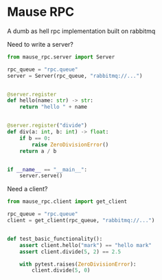 Mause RPC
=========

A dumb as hell rpc implementation built on rabbitmq

Need to write a server?

```py
from mause_rpc.server import Server

rpc_queue = "rpc.queue"
server = Server(rpc_queue, "rabbitmq://...")


@server.register
def hello(name: str) -> str:
    return "hello " + name


@server.register("divide")
def div(a: int, b: int) -> float:
    if b == 0:
        raise ZeroDivisionError()
    return a / b


if __name__ == "__main__":
    server.serve()
```

Need a client?

```py
from mause_rpc.client import get_client

rpc_queue = "rpc.queue"
client = get_client(rpc_queue, "rabbitmq://...")


def test_basic_functionality():
    assert client.hello("mark") == "hello mark"
    assert client.divide(5, 2) == 2.5

    with pytest.raises(ZeroDivisionError):
        client.divide(5, 0)
```
